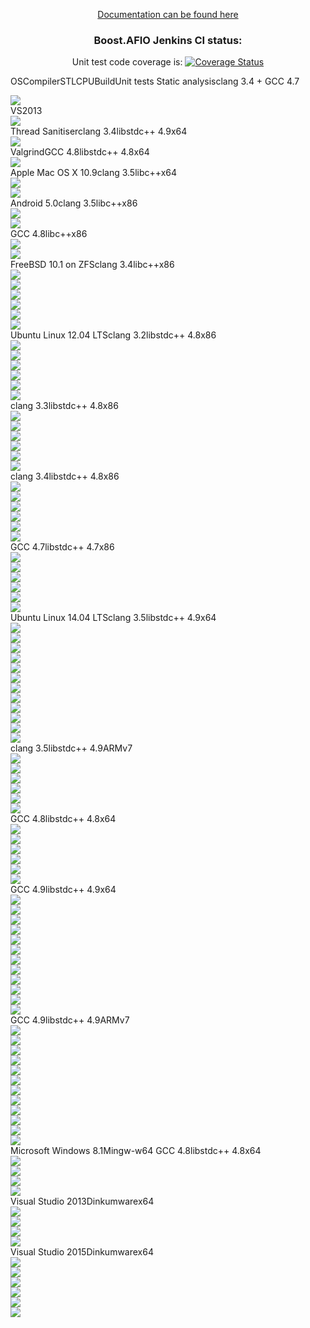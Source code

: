 <p align="center">
<a href="http://boostgsoc13.github.io/boost.afio/">Documentation can be found here</a>
</p>
<h3 align="center">
Boost.AFIO Jenkins CI status:
</h3>
<p align="center">Unit test code coverage is: <a href='https://coveralls.io/r/BoostGSoC13/boost.afio'><img src='https://coveralls.io/repos/BoostGSoC13/boost.afio/badge.png' alt='Coverage Status' /></a></p>
<p align="center><a href='https://ci.appveyor.com/project/ned14/boost-afio'><img src='https://ci.appveyor.com/api/projects/status/f89cv89kj8c2nmvb/branch/master'/></a></p>

<center>
<table border="1" cellpadding="2">
<tr><th>OS</th><th>Compiler</th><th>STL</th><th>CPU</th><th>Build</th><th>Unit tests</th></tr>

<!-- static analysis clang -->
<tr align="center"><td rowspan="2">Static analysis</td><td>clang 3.4 + GCC 4.7</td><td></td><td></td><td>
<div><a href='https://ci.nedprod.com/job/Boost.AFIO%20Static%20Analysis%20clang/'><img src='https://ci.nedprod.com/buildStatus/icon?job=Boost.AFIO%20Static%20Analysis%20clang' /></a></div></td><td></td>
</tr>

<!-- static analysis MSVC -->
<tr align="center"><td>VS2013</td><td></td><td></td><td>
<div><a href='https://ci.nedprod.com/job/Boost.AFIO%20Static%20Analysis%20MSVC/'><img src='https://ci.nedprod.com/buildStatus/icon?job=Boost.AFIO%20Static%20Analysis%20MSVC' /></a></div></td><td></td>
</tr>

<!-- sanitiser -->
<tr align="center"><td>Thread Sanitiser</td><td>clang 3.4</td><td>libstdc++ 4.9</td><td>x64</td><td></td><td>
<div><a href='https://ci.nedprod.com/job/Boost.AFIO%20Sanitise%20Linux%20clang%203.4/'><img src='https://ci.nedprod.com/buildStatus/icon?job=Boost.AFIO%20Sanitise%20Linux%20clang%203.4' /></a></div></td>
</tr>

<!-- valgrind -->
<tr align="center"><td>Valgrind</td><td>GCC 4.8</td><td>libstdc++ 4.8</td><td>x64</td><td></td><td>
<div><a href='https://ci.nedprod.com/job/Boost.AFIO%20Valgrind%20Linux%20GCC%204.8/'><img src='https://ci.nedprod.com/buildStatus/icon?job=Boost.AFIO%20Valgrind%20Linux%20GCC%204.8' /></a></div></td>
</tr>

<!-- sep -->
<tr></tr>

<!-- os x -->
<tr align="center"><td>Apple Mac OS X 10.9</td><td>clang 3.5</td><td>libc++</td><td>x64</td><td>
<div><a href="https://travis-ci.org/BoostGSoC13/boost.afio"><img valign="middle" src="https://travis-ci.org/BoostGSoC13/boost.afio.png?branch=master"/></a></div></td><td>
<div><a href="https://travis-ci.org/BoostGSoC13/boost.afio"><img valign="middle" src="https://travis-ci.org/BoostGSoC13/boost.afio.png?branch=master"/></a></div></td>
</tr>

<tr align="center"><td rowspan="2">Android 5.0</td><td>clang 3.5</td><td>libc++</td><td>x86</td><td>
  <div><a href="https://ci.nedprod.com/job/Boost.AFIO%20Build/CPPSTD=c++11,CXX=g++-4.8,LINKTYPE=standalone,label=android-ndk/"><img src="https://ci.nedprod.com/job/Boost.AFIO%20Build/CPPSTD=c++11,CXX=g++-4.8,LINKTYPE=standalone,label=android-ndk/badge/icon" /></a></div>
</td><td>
  <div><a href="https://ci.nedprod.com/job/Boost.AFIO%20Test/CPPSTD=c++11,CXX=g++-4.8,LINKTYPE=standalone,label=android-ndk/"><img src="https://ci.nedprod.com/job/Boost.AFIO%20Test/CPPSTD=c++11,CXX=g++-4.8,LINKTYPE=standalone,label=android-ndk/badge/icon" /></a></div>
</td></tr>
<tr align="center"><td>GCC 4.8</td><td>libc++</td><td>x86</td><td>
  <div><a href="https://ci.nedprod.com/job/Boost.AFIO%20Build/CPPSTD=c++11,CXX=g++-4.8,LINKTYPE=standalone,label=android-ndk/"><img src="https://ci.nedprod.com/job/Boost.AFIO%20Build/CPPSTD=c++11,CXX=g++-4.8,LINKTYPE=standalone,label=android-ndk/badge/icon" /></a></div>
</td><td>
  <div><a href="https://ci.nedprod.com/job/Boost.AFIO%20Test/CPPSTD=c++11,CXX=g++-4.8,LINKTYPE=standalone,label=android-ndk/"><img src="https://ci.nedprod.com/job/Boost.AFIO%20Test/CPPSTD=c++11,CXX=g++-4.8,LINKTYPE=standalone,label=android-ndk/badge/icon" /></a></div>
</td></tr>
<tr align="center"><td rowspan="1">FreeBSD 10.1 on ZFS</td><td>clang 3.4</td><td>libc++</td><td>x86</td><td>
  <div><a href="https://ci.nedprod.com/job/Boost.AFIO%20Build/CPPSTD=c++11,CXX=clang++-3.3,LINKTYPE=static,label=freebsd10-clang3.3/"><img src="https://ci.nedprod.com/job/Boost.AFIO%20Build/CPPSTD=c++11,CXX=clang++-3.3,LINKTYPE=static,label=freebsd10-clang3.3/badge/icon" /></a></div>
  <div><a href="https://ci.nedprod.com/job/Boost.AFIO%20Build/CPPSTD=c++11,CXX=clang++-3.3,LINKTYPE=shared,label=freebsd10-clang3.3/"><img src="https://ci.nedprod.com/job/Boost.AFIO%20Build/CPPSTD=c++11,CXX=clang++-3.3,LINKTYPE=shared,label=freebsd10-clang3.3/badge/icon" /></a></div>
  <div><a href="https://ci.nedprod.com/job/Boost.AFIO%20Build/CPPSTD=c++11,CXX=clang++-3.3,LINKTYPE=standalone,label=freebsd10-clang3.3/"><img src="https://ci.nedprod.com/job/Boost.AFIO%20Build/CPPSTD=c++11,CXX=clang++-3.3,LINKTYPE=standalone,label=freebsd10-clang3.3/badge/icon" /></a></div>
</td><td>
  <div><a href="https://ci.nedprod.com/job/Boost.AFIO%20Test/CPPSTD=c++11,CXX=clang++-3.3,LINKTYPE=static,label=freebsd10-clang3.3/"><img src="https://ci.nedprod.com/job/Boost.AFIO%20Test/CPPSTD=c++11,CXX=clang++-3.3,LINKTYPE=static,label=freebsd10-clang3.3/badge/icon" /></a></div>
  <div><a href="https://ci.nedprod.com/job/Boost.AFIO%20Test/CPPSTD=c++11,CXX=clang++-3.3,LINKTYPE=shared,label=freebsd10-clang3.3/"><img src="https://ci.nedprod.com/job/Boost.AFIO%20Test/CPPSTD=c++11,CXX=clang++-3.3,LINKTYPE=shared,label=freebsd10-clang3.3/badge/icon" /></a></div>
  <div><a href="https://ci.nedprod.com/job/Boost.AFIO%20Test/CPPSTD=c++11,CXX=clang++-3.3,LINKTYPE=standalone,label=freebsd10-clang3.3/"><img src="https://ci.nedprod.com/job/Boost.AFIO%20Test/CPPSTD=c++11,CXX=clang++-3.3,LINKTYPE=standalone,label=freebsd10-clang3.3/badge/icon" /></a></div>
</td></tr>
<tr align="center"><td rowspan="4">Ubuntu Linux 12.04 LTS</td><td>clang 3.2</td><td>libstdc++ 4.8</td><td>x86</td><td>
  <div><a href="https://ci.nedprod.com/job/Boost.AFIO%20Build/CPPSTD=c++11,CXX=clang++-3.2,LINKTYPE=static,label=linux-gcc-clang/"><img src="https://ci.nedprod.com/job/Boost.AFIO%20Build/CPPSTD=c++11,CXX=clang++-3.2,LINKTYPE=static,label=linux-gcc-clang/badge/icon" /></a></div>
  <div><a href="https://ci.nedprod.com/job/Boost.AFIO%20Build/CPPSTD=c++11,CXX=clang++-3.2,LINKTYPE=shared,label=linux-gcc-clang/"><img src="https://ci.nedprod.com/job/Boost.AFIO%20Build/CPPSTD=c++11,CXX=clang++-3.2,LINKTYPE=shared,label=linux-gcc-clang/badge/icon" /></a></div>
  <div><a href="https://ci.nedprod.com/job/Boost.AFIO%20Build/CPPSTD=c++11,CXX=clang++-3.2,LINKTYPE=standalone,label=linux-gcc-clang/"><img src="https://ci.nedprod.com/job/Boost.AFIO%20Build/CPPSTD=c++11,CXX=clang++-3.2,LINKTYPE=standalone,label=linux-gcc-clang/badge/icon" /></a></div>
</td><td>
  <div><a href="https://ci.nedprod.com/job/Boost.AFIO%20Test/CPPSTD=c++11,CXX=clang++-3.2,LINKTYPE=static,label=linux-gcc-clang/"><img src="https://ci.nedprod.com/job/Boost.AFIO%20Test/CPPSTD=c++11,CXX=clang++-3.2,LINKTYPE=static,label=linux-gcc-clang/badge/icon" /></a></div>
  <div><a href="https://ci.nedprod.com/job/Boost.AFIO%20Test/CPPSTD=c++11,CXX=clang++-3.2,LINKTYPE=shared,label=linux-gcc-clang/"><img src="https://ci.nedprod.com/job/Boost.AFIO%20Test/CPPSTD=c++11,CXX=clang++-3.2,LINKTYPE=shared,label=linux-gcc-clang/badge/icon" /></a></div>
  <div><a href="https://ci.nedprod.com/job/Boost.AFIO%20Test/CPPSTD=c++11,CXX=clang++-3.2,LINKTYPE=standalone,label=linux-gcc-clang/"><img src="https://ci.nedprod.com/job/Boost.AFIO%20Test/CPPSTD=c++11,CXX=clang++-3.2,LINKTYPE=standalone,label=linux-gcc-clang/badge/icon" /></a></div>
</td></tr>
<tr align="center"><td>clang 3.3</td><td>libstdc++ 4.8</td><td>x86</td><td>
  <div><a href="https://ci.nedprod.com/job/Boost.AFIO%20Build/CPPSTD=c++11,CXX=clang++-3.3,LINKTYPE=static,label=linux-gcc-clang/"><img src="https://ci.nedprod.com/job/Boost.AFIO%20Build/CPPSTD=c++11,CXX=clang++-3.3,LINKTYPE=static,label=linux-gcc-clang/badge/icon" /></a></div>
  <div><a href="https://ci.nedprod.com/job/Boost.AFIO%20Build/CPPSTD=c++11,CXX=clang++-3.3,LINKTYPE=shared,label=linux-gcc-clang/"><img src="https://ci.nedprod.com/job/Boost.AFIO%20Build/CPPSTD=c++11,CXX=clang++-3.3,LINKTYPE=shared,label=linux-gcc-clang/badge/icon" /></a></div>
  <div><a href="https://ci.nedprod.com/job/Boost.AFIO%20Build/CPPSTD=c++11,CXX=clang++-3.3,LINKTYPE=standalone,label=linux-gcc-clang/"><img src="https://ci.nedprod.com/job/Boost.AFIO%20Build/CPPSTD=c++11,CXX=clang++-3.3,LINKTYPE=standalone,label=linux-gcc-clang/badge/icon" /></a></div>
</td><td>
  <div><a href="https://ci.nedprod.com/job/Boost.AFIO%20Test/CPPSTD=c++11,CXX=clang++-3.3,LINKTYPE=static,label=linux-gcc-clang/"><img src="https://ci.nedprod.com/job/Boost.AFIO%20Test/CPPSTD=c++11,CXX=clang++-3.3,LINKTYPE=static,label=linux-gcc-clang/badge/icon" /></a></div>
  <div><a href="https://ci.nedprod.com/job/Boost.AFIO%20Test/CPPSTD=c++11,CXX=clang++-3.3,LINKTYPE=shared,label=linux-gcc-clang/"><img src="https://ci.nedprod.com/job/Boost.AFIO%20Test/CPPSTD=c++11,CXX=clang++-3.3,LINKTYPE=shared,label=linux-gcc-clang/badge/icon" /></a></div>
  <div><a href="https://ci.nedprod.com/job/Boost.AFIO%20Test/CPPSTD=c++11,CXX=clang++-3.3,LINKTYPE=standalone,label=linux-gcc-clang/"><img src="https://ci.nedprod.com/job/Boost.AFIO%20Test/CPPSTD=c++11,CXX=clang++-3.3,LINKTYPE=standalone,label=linux-gcc-clang/badge/icon" /></a></div>
</td></tr>
<tr align="center"><td>clang 3.4</td><td>libstdc++ 4.8</td><td>x86</td><td>
  <div><a href="https://ci.nedprod.com/job/Boost.AFIO%20Build/CPPSTD=c++11,CXX=clang++-3.4,LINKTYPE=static,label=linux-gcc-clang/"><img src="https://ci.nedprod.com/job/Boost.AFIO%20Build/CPPSTD=c++11,CXX=clang++-3.4,LINKTYPE=static,label=linux-gcc-clang/badge/icon" /></a></div>
  <div><a href="https://ci.nedprod.com/job/Boost.AFIO%20Build/CPPSTD=c++11,CXX=clang++-3.4,LINKTYPE=shared,label=linux-gcc-clang/"><img src="https://ci.nedprod.com/job/Boost.AFIO%20Build/CPPSTD=c++11,CXX=clang++-3.4,LINKTYPE=shared,label=linux-gcc-clang/badge/icon" /></a></div>
  <div><a href="https://ci.nedprod.com/job/Boost.AFIO%20Build/CPPSTD=c++11,CXX=clang++-3.4,LINKTYPE=standalone,label=linux-gcc-clang/"><img src="https://ci.nedprod.com/job/Boost.AFIO%20Build/CPPSTD=c++11,CXX=clang++-3.4,LINKTYPE=standalone,label=linux-gcc-clang/badge/icon" /></a></div>
</td><td>
  <div><a href="https://ci.nedprod.com/job/Boost.AFIO%20Test/CPPSTD=c++11,CXX=clang++-3.4,LINKTYPE=static,label=linux-gcc-clang/"><img src="https://ci.nedprod.com/job/Boost.AFIO%20Test/CPPSTD=c++11,CXX=clang++-3.4,LINKTYPE=static,label=linux-gcc-clang/badge/icon" /></a></div>
  <div><a href="https://ci.nedprod.com/job/Boost.AFIO%20Test/CPPSTD=c++11,CXX=clang++-3.4,LINKTYPE=shared,label=linux-gcc-clang/"><img src="https://ci.nedprod.com/job/Boost.AFIO%20Test/CPPSTD=c++11,CXX=clang++-3.4,LINKTYPE=shared,label=linux-gcc-clang/badge/icon" /></a></div>
  <div><a href="https://ci.nedprod.com/job/Boost.AFIO%20Test/CPPSTD=c++11,CXX=clang++-3.4,LINKTYPE=standalone,label=linux-gcc-clang/"><img src="https://ci.nedprod.com/job/Boost.AFIO%20Test/CPPSTD=c++11,CXX=clang++-3.4,LINKTYPE=standalone,label=linux-gcc-clang/badge/icon" /></a></div>
</td></tr>
<tr align="center"><td>GCC 4.7</td><td>libstdc++ 4.7</td><td>x86</td><td>
  <div><a href="https://ci.nedprod.com/job/Boost.AFIO%20Build/CPPSTD=c++11,CXX=g++-4.7,LINKTYPE=static,label=linux-gcc-clang/"><img src="https://ci.nedprod.com/job/Boost.AFIO%20Build/CPPSTD=c++11,CXX=g++-4.7,LINKTYPE=static,label=linux-gcc-clang/badge/icon" /></a></div>
  <div><a href="https://ci.nedprod.com/job/Boost.AFIO%20Build/CPPSTD=c++11,CXX=g++-4.7,LINKTYPE=shared,label=linux-gcc-clang/"><img src="https://ci.nedprod.com/job/Boost.AFIO%20Build/CPPSTD=c++11,CXX=g++-4.7,LINKTYPE=shared,label=linux-gcc-clang/badge/icon" /></a></div>
  <div><a href="https://ci.nedprod.com/job/Boost.AFIO%20Build/CPPSTD=c++11,CXX=g++-4.7,LINKTYPE=standalone,label=linux-gcc-clang/"><img src="https://ci.nedprod.com/job/Boost.AFIO%20Build/CPPSTD=c++11,CXX=g++-4.7,LINKTYPE=standalone,label=linux-gcc-clang/badge/icon" /></a></div>
</td><td>
  <div><a href="https://ci.nedprod.com/job/Boost.AFIO%20Test/CPPSTD=c++11,CXX=g++-4.7,LINKTYPE=static,label=linux-gcc-clang/"><img src="https://ci.nedprod.com/job/Boost.AFIO%20Test/CPPSTD=c++11,CXX=g++-4.7,LINKTYPE=static,label=linux-gcc-clang/badge/icon" /></a></div>
  <div><a href="https://ci.nedprod.com/job/Boost.AFIO%20Test/CPPSTD=c++11,CXX=g++-4.7,LINKTYPE=shared,label=linux-gcc-clang/"><img src="https://ci.nedprod.com/job/Boost.AFIO%20Test/CPPSTD=c++11,CXX=g++-4.7,LINKTYPE=shared,label=linux-gcc-clang/badge/icon" /></a></div>
  <div><a href="https://ci.nedprod.com/job/Boost.AFIO%20Test/CPPSTD=c++11,CXX=g++-4.7,LINKTYPE=standalone,label=linux-gcc-clang/"><img src="https://ci.nedprod.com/job/Boost.AFIO%20Test/CPPSTD=c++11,CXX=g++-4.7,LINKTYPE=standalone,label=linux-gcc-clang/badge/icon" /></a></div>
</td></tr>
<tr align="center"><td rowspan="5">Ubuntu Linux 14.04 LTS</td><td>clang 3.5</td><td>libstdc++ 4.9</td><td>x64</td><td>
  <div><a href="https://ci.nedprod.com/job/Boost.AFIO%20Build/CPPSTD=c++11,CXX=clang++-3.5,LINKTYPE=static,label=linux64-gcc-clang/"><img src="https://ci.nedprod.com/job/Boost.AFIO%20Build/CPPSTD=c++11,CXX=clang++-3.5,LINKTYPE=static,label=linux64-gcc-clang/badge/icon" /></a></div>
  <div><a href="https://ci.nedprod.com/job/Boost.AFIO%20Build/CPPSTD=c++11,CXX=clang++-3.5,LINKTYPE=shared,label=linux64-gcc-clang/"><img src="https://ci.nedprod.com/job/Boost.AFIO%20Build/CPPSTD=c++11,CXX=clang++-3.5,LINKTYPE=shared,label=linux64-gcc-clang/badge/icon" /></a></div>
  <div><a href="https://ci.nedprod.com/job/Boost.AFIO%20Build/CPPSTD=c++11,CXX=clang++-3.5,LINKTYPE=standalone,label=linux64-gcc-clang/"><img src="https://ci.nedprod.com/job/Boost.AFIO%20Build/CPPSTD=c++11,CXX=clang++-3.5,LINKTYPE=standalone,label=linux64-gcc-clang/badge/icon" /></a></div>
  <div><a href="https://ci.nedprod.com/job/Boost.AFIO%20Build/CPPSTD=c++14,CXX=clang++-3.5,LINKTYPE=static,label=linux64-gcc-clang/"><img src="https://ci.nedprod.com/job/Boost.AFIO%20Build/CPPSTD=c++14,CXX=clang++-3.5,LINKTYPE=static,label=linux64-gcc-clang/badge/icon" /></a></div>
  <div><a href="https://ci.nedprod.com/job/Boost.AFIO%20Build/CPPSTD=c++14,CXX=clang++-3.5,LINKTYPE=shared,label=linux64-gcc-clang/"><img src="https://ci.nedprod.com/job/Boost.AFIO%20Build/CPPSTD=c++14,CXX=clang++-3.5,LINKTYPE=shared,label=linux64-gcc-clang/badge/icon" /></a></div>
  <div><a href="https://ci.nedprod.com/job/Boost.AFIO%20Build/CPPSTD=c++14,CXX=clang++-3.5,LINKTYPE=standalone,label=linux64-gcc-clang/"><img src="https://ci.nedprod.com/job/Boost.AFIO%20Build/CPPSTD=c++14,CXX=clang++-3.5,LINKTYPE=standalone,label=linux64-gcc-clang/badge/icon" /></a></div>
</td><td>
  <div><a href="https://ci.nedprod.com/job/Boost.AFIO%20Test/CPPSTD=c++11,CXX=clang++-3.5,LINKTYPE=static,label=linux64-gcc-clang/"><img src="https://ci.nedprod.com/job/Boost.AFIO%20Test/CPPSTD=c++11,CXX=clang++-3.5,LINKTYPE=static,label=linux64-gcc-clang/badge/icon" /></a></div>
  <div><a href="https://ci.nedprod.com/job/Boost.AFIO%20Test/CPPSTD=c++11,CXX=clang++-3.5,LINKTYPE=shared,label=linux64-gcc-clang/"><img src="https://ci.nedprod.com/job/Boost.AFIO%20Test/CPPSTD=c++11,CXX=clang++-3.5,LINKTYPE=shared,label=linux64-gcc-clang/badge/icon" /></a></div>
  <div><a href="https://ci.nedprod.com/job/Boost.AFIO%20Test/CPPSTD=c++11,CXX=clang++-3.5,LINKTYPE=standalone,label=linux64-gcc-clang/"><img src="https://ci.nedprod.com/job/Boost.AFIO%20Test/CPPSTD=c++11,CXX=clang++-3.5,LINKTYPE=standalone,label=linux64-gcc-clang/badge/icon" /></a></div>
  <div><a href="https://ci.nedprod.com/job/Boost.AFIO%20Test/CPPSTD=c++14,CXX=clang++-3.5,LINKTYPE=static,label=linux64-gcc-clang/"><img src="https://ci.nedprod.com/job/Boost.AFIO%20Test/CPPSTD=c++14,CXX=clang++-3.5,LINKTYPE=static,label=linux64-gcc-clang/badge/icon" /></a></div>
  <div><a href="https://ci.nedprod.com/job/Boost.AFIO%20Test/CPPSTD=c++14,CXX=clang++-3.5,LINKTYPE=shared,label=linux64-gcc-clang/"><img src="https://ci.nedprod.com/job/Boost.AFIO%20Test/CPPSTD=c++14,CXX=clang++-3.5,LINKTYPE=shared,label=linux64-gcc-clang/badge/icon" /></a></div>
  <div><a href="https://ci.nedprod.com/job/Boost.AFIO%20Test/CPPSTD=c++14,CXX=clang++-3.5,LINKTYPE=standalone,label=linux64-gcc-clang/"><img src="https://ci.nedprod.com/job/Boost.AFIO%20Test/CPPSTD=c++14,CXX=clang++-3.5,LINKTYPE=standalone,label=linux64-gcc-clang/badge/icon" /></a></div>
</td></tr>
<tr align="center"><td>clang 3.5</td><td>libstdc++ 4.9</td><td>ARMv7</td><td>
  <div><a href="https://ci.nedprod.com/job/Boost.AFIO%20Build/CPPSTD=c++11,CXX=clang++-3.5,LINKTYPE=static,label=arm-gcc-clang/"><img src="https://ci.nedprod.com/job/Boost.AFIO%20Build/CPPSTD=c++11,CXX=clang++-3.5,LINKTYPE=static,label=arm-gcc-clang/badge/icon" /></a></div>
  <div><a href="https://ci.nedprod.com/job/Boost.AFIO%20Build/CPPSTD=c++11,CXX=clang++-3.5,LINKTYPE=shared,label=arm-gcc-clang/"><img src="https://ci.nedprod.com/job/Boost.AFIO%20Build/CPPSTD=c++11,CXX=clang++-3.5,LINKTYPE=shared,label=arm-gcc-clang/badge/icon" /></a></div>
  <div><a href="https://ci.nedprod.com/job/Boost.AFIO%20Build/CPPSTD=c++11,CXX=clang++-3.5,LINKTYPE=standalone,label=arm-gcc-clang/"><img src="https://ci.nedprod.com/job/Boost.AFIO%20Build/CPPSTD=c++11,CXX=clang++-3.5,LINKTYPE=standalone,label=arm-gcc-clang/badge/icon" /></a></div>
</td><td>
  <div><a href="https://ci.nedprod.com/job/Boost.AFIO%20Test/CPPSTD=c++11,CXX=clang++-3.5,LINKTYPE=static,label=arm-gcc-clang/"><img src="https://ci.nedprod.com/job/Boost.AFIO%20Test/CPPSTD=c++11,CXX=clang++-3.5,LINKTYPE=static,label=arm-gcc-clang/badge/icon" /></a></div>
  <div><a href="https://ci.nedprod.com/job/Boost.AFIO%20Test/CPPSTD=c++11,CXX=clang++-3.5,LINKTYPE=shared,label=arm-gcc-clang/"><img src="https://ci.nedprod.com/job/Boost.AFIO%20Test/CPPSTD=c++11,CXX=clang++-3.5,LINKTYPE=shared,label=arm-gcc-clang/badge/icon" /></a></div>
  <div><a href="https://ci.nedprod.com/job/Boost.AFIO%20Test/CPPSTD=c++11,CXX=clang++-3.5,LINKTYPE=standalone,label=arm-gcc-clang/"><img src="https://ci.nedprod.com/job/Boost.AFIO%20Test/CPPSTD=c++11,CXX=clang++-3.5,LINKTYPE=standalone,label=arm-gcc-clang/badge/icon" /></a></div>
</td></tr>
<tr align="center"><td>GCC 4.8</td><td>libstdc++ 4.8</td><td>x64</td><td>
  <div><a href="https://ci.nedprod.com/job/Boost.AFIO%20Build/CPPSTD=c++11,CXX=g++-4.8,LINKTYPE=static,label=linux64-gcc-clang/"><img src="https://ci.nedprod.com/job/Boost.AFIO%20Build/CPPSTD=c++11,CXX=g++-4.8,LINKTYPE=static,label=linux64-gcc-clang/badge/icon" /></a></div>
  <div><a href="https://ci.nedprod.com/job/Boost.AFIO%20Build/CPPSTD=c++11,CXX=g++-4.8,LINKTYPE=shared,label=linux64-gcc-clang/"><img src="https://ci.nedprod.com/job/Boost.AFIO%20Build/CPPSTD=c++11,CXX=g++-4.8,LINKTYPE=shared,label=linux64-gcc-clang/badge/icon" /></a></div>
  <div><a href="https://ci.nedprod.com/job/Boost.AFIO%20Build/CPPSTD=c++11,CXX=g++-4.8,LINKTYPE=standalone,label=linux64-gcc-clang/"><img src="https://ci.nedprod.com/job/Boost.AFIO%20Build/CPPSTD=c++11,CXX=g++-4.8,LINKTYPE=standalone,label=linux64-gcc-clang/badge/icon" /></a></div>
</td><td>
  <div><a href="https://ci.nedprod.com/job/Boost.AFIO%20Test/CPPSTD=c++11,CXX=g++-4.8,LINKTYPE=static,label=linux64-gcc-clang/"><img src="https://ci.nedprod.com/job/Boost.AFIO%20Test/CPPSTD=c++11,CXX=g++-4.8,LINKTYPE=static,label=linux64-gcc-clang/badge/icon" /></a></div>
  <div><a href="https://ci.nedprod.com/job/Boost.AFIO%20Test/CPPSTD=c++11,CXX=g++-4.8,LINKTYPE=shared,label=linux64-gcc-clang/"><img src="https://ci.nedprod.com/job/Boost.AFIO%20Test/CPPSTD=c++11,CXX=g++-4.8,LINKTYPE=shared,label=linux64-gcc-clang/badge/icon" /></a></div>
  <div><a href="https://ci.nedprod.com/job/Boost.AFIO%20Test/CPPSTD=c++11,CXX=g++-4.8,LINKTYPE=standalone,label=linux64-gcc-clang/"><img src="https://ci.nedprod.com/job/Boost.AFIO%20Test/CPPSTD=c++11,CXX=g++-4.8,LINKTYPE=standalone,label=linux64-gcc-clang/badge/icon" /></a></div>
</td></tr>
<tr align="center"><td>GCC 4.9</td><td>libstdc++ 4.9</td><td>x64</td><td>
  <div><a href="https://ci.nedprod.com/job/Boost.AFIO%20Build/CPPSTD=c++11,CXX=g++-4.9,LINKTYPE=static,label=linux64-gcc-clang/"><img src="https://ci.nedprod.com/job/Boost.AFIO%20Build/CPPSTD=c++11,CXX=g++-4.9,LINKTYPE=static,label=linux64-gcc-clang/badge/icon" /></a></div>
  <div><a href="https://ci.nedprod.com/job/Boost.AFIO%20Build/CPPSTD=c++11,CXX=g++-4.9,LINKTYPE=shared,label=linux64-gcc-clang/"><img src="https://ci.nedprod.com/job/Boost.AFIO%20Build/CPPSTD=c++11,CXX=g++-4.9,LINKTYPE=shared,label=linux64-gcc-clang/badge/icon" /></a></div>
  <div><a href="https://ci.nedprod.com/job/Boost.AFIO%20Build/CPPSTD=c++11,CXX=g++-4.9,LINKTYPE=standalone,label=linux64-gcc-clang/"><img src="https://ci.nedprod.com/job/Boost.AFIO%20Build/CPPSTD=c++11,CXX=g++-4.9,LINKTYPE=standalone,label=linux64-gcc-clang/badge/icon" /></a></div>
  <div><a href="https://ci.nedprod.com/job/Boost.AFIO%20Build/CPPSTD=c++14,CXX=g++-4.9,LINKTYPE=static,label=linux64-gcc-clang/"><img src="https://ci.nedprod.com/job/Boost.AFIO%20Build/CPPSTD=c++14,CXX=g++-4.9,LINKTYPE=static,label=linux64-gcc-clang/badge/icon" /></a></div>
  <div><a href="https://ci.nedprod.com/job/Boost.AFIO%20Build/CPPSTD=c++14,CXX=g++-4.9,LINKTYPE=shared,label=linux64-gcc-clang/"><img src="https://ci.nedprod.com/job/Boost.AFIO%20Build/CPPSTD=c++14,CXX=g++-4.9,LINKTYPE=shared,label=linux64-gcc-clang/badge/icon" /></a></div>
  <div><a href="https://ci.nedprod.com/job/Boost.AFIO%20Build/CPPSTD=c++14,CXX=g++-4.9,LINKTYPE=standalone,label=linux64-gcc-clang/"><img src="https://ci.nedprod.com/job/Boost.AFIO%20Build/CPPSTD=c++14,CXX=g++-4.9,LINKTYPE=standalone,label=linux64-gcc-clang/badge/icon" /></a></div>
</td><td>
  <div><a href="https://ci.nedprod.com/job/Boost.AFIO%20Test/CPPSTD=c++11,CXX=g++-4.9,LINKTYPE=static,label=linux64-gcc-clang/"><img src="https://ci.nedprod.com/job/Boost.AFIO%20Test/CPPSTD=c++11,CXX=g++-4.9,LINKTYPE=static,label=linux64-gcc-clang/badge/icon" /></a></div>
  <div><a href="https://ci.nedprod.com/job/Boost.AFIO%20Test/CPPSTD=c++11,CXX=g++-4.9,LINKTYPE=shared,label=linux64-gcc-clang/"><img src="https://ci.nedprod.com/job/Boost.AFIO%20Test/CPPSTD=c++11,CXX=g++-4.9,LINKTYPE=shared,label=linux64-gcc-clang/badge/icon" /></a></div>
  <div><a href="https://ci.nedprod.com/job/Boost.AFIO%20Test/CPPSTD=c++11,CXX=g++-4.9,LINKTYPE=standalone,label=linux64-gcc-clang/"><img src="https://ci.nedprod.com/job/Boost.AFIO%20Test/CPPSTD=c++11,CXX=g++-4.9,LINKTYPE=standalone,label=linux64-gcc-clang/badge/icon" /></a></div>
  <div><a href="https://ci.nedprod.com/job/Boost.AFIO%20Test/CPPSTD=c++14,CXX=g++-4.9,LINKTYPE=static,label=linux64-gcc-clang/"><img src="https://ci.nedprod.com/job/Boost.AFIO%20Test/CPPSTD=c++14,CXX=g++-4.9,LINKTYPE=static,label=linux64-gcc-clang/badge/icon" /></a></div>
  <div><a href="https://ci.nedprod.com/job/Boost.AFIO%20Test/CPPSTD=c++14,CXX=g++-4.9,LINKTYPE=shared,label=linux64-gcc-clang/"><img src="https://ci.nedprod.com/job/Boost.AFIO%20Test/CPPSTD=c++14,CXX=g++-4.9,LINKTYPE=shared,label=linux64-gcc-clang/badge/icon" /></a></div>
  <div><a href="https://ci.nedprod.com/job/Boost.AFIO%20Test/CPPSTD=c++14,CXX=g++-4.9,LINKTYPE=standalone,label=linux64-gcc-clang/"><img src="https://ci.nedprod.com/job/Boost.AFIO%20Test/CPPSTD=c++14,CXX=g++-4.9,LINKTYPE=standalone,label=linux64-gcc-clang/badge/icon" /></a></div>
</td></tr>
<tr align="center"><td>GCC 4.9</td><td>libstdc++ 4.9</td><td>ARMv7</td><td>
  <div><a href="https://ci.nedprod.com/job/Boost.AFIO%20Build/CPPSTD=c++11,CXX=g++-4.9,LINKTYPE=static,label=arm-gcc-clang/"><img src="https://ci.nedprod.com/job/Boost.AFIO%20Build/CPPSTD=c++11,CXX=g++-4.9,LINKTYPE=static,label=arm-gcc-clang/badge/icon" /></a></div>
  <div><a href="https://ci.nedprod.com/job/Boost.AFIO%20Build/CPPSTD=c++11,CXX=g++-4.9,LINKTYPE=shared,label=arm-gcc-clang/"><img src="https://ci.nedprod.com/job/Boost.AFIO%20Build/CPPSTD=c++11,CXX=g++-4.9,LINKTYPE=shared,label=arm-gcc-clang/badge/icon" /></a></div>
  <div><a href="https://ci.nedprod.com/job/Boost.AFIO%20Build/CPPSTD=c++11,CXX=g++-4.9,LINKTYPE=standalone,label=arm-gcc-clang/"><img src="https://ci.nedprod.com/job/Boost.AFIO%20Build/CPPSTD=c++11,CXX=g++-4.9,LINKTYPE=standalone,label=arm-gcc-clang/badge/icon" /></a></div>
  <div><a href="https://ci.nedprod.com/job/Boost.AFIO%20Build/CPPSTD=c++14,CXX=g++-4.9,LINKTYPE=static,label=arm-gcc-clang/"><img src="https://ci.nedprod.com/job/Boost.AFIO%20Build/CPPSTD=c++14,CXX=g++-4.9,LINKTYPE=static,label=arm-gcc-clang/badge/icon" /></a></div>
  <div><a href="https://ci.nedprod.com/job/Boost.AFIO%20Build/CPPSTD=c++14,CXX=g++-4.9,LINKTYPE=shared,label=arm-gcc-clang/"><img src="https://ci.nedprod.com/job/Boost.AFIO%20Build/CPPSTD=c++14,CXX=g++-4.9,LINKTYPE=shared,label=arm-gcc-clang/badge/icon" /></a></div>
  <div><a href="https://ci.nedprod.com/job/Boost.AFIO%20Build/CPPSTD=c++14,CXX=g++-4.9,LINKTYPE=standalone,label=arm-gcc-clang/"><img src="https://ci.nedprod.com/job/Boost.AFIO%20Build/CPPSTD=c++14,CXX=g++-4.9,LINKTYPE=standalone,label=arm-gcc-clang/badge/icon" /></a></div>
</td><td>
  <div><a href="https://ci.nedprod.com/job/Boost.AFIO%20Test/CPPSTD=c++11,CXX=g++-4.9,LINKTYPE=static,label=arm-gcc-clang/"><img src="https://ci.nedprod.com/job/Boost.AFIO%20Test/CPPSTD=c++11,CXX=g++-4.9,LINKTYPE=static,label=arm-gcc-clang/badge/icon" /></a></div>
  <div><a href="https://ci.nedprod.com/job/Boost.AFIO%20Test/CPPSTD=c++11,CXX=g++-4.9,LINKTYPE=shared,label=arm-gcc-clang/"><img src="https://ci.nedprod.com/job/Boost.AFIO%20Test/CPPSTD=c++11,CXX=g++-4.9,LINKTYPE=shared,label=arm-gcc-clang/badge/icon" /></a></div>
  <div><a href="https://ci.nedprod.com/job/Boost.AFIO%20Test/CPPSTD=c++11,CXX=g++-4.9,LINKTYPE=standalone,label=arm-gcc-clang/"><img src="https://ci.nedprod.com/job/Boost.AFIO%20Test/CPPSTD=c++11,CXX=g++-4.9,LINKTYPE=standalone,label=arm-gcc-clang/badge/icon" /></a></div>
  <div><a href="https://ci.nedprod.com/job/Boost.AFIO%20Test/CPPSTD=c++14,CXX=g++-4.9,LINKTYPE=static,label=arm-gcc-clang/"><img src="https://ci.nedprod.com/job/Boost.AFIO%20Test/CPPSTD=c++14,CXX=g++-4.9,LINKTYPE=static,label=arm-gcc-clang/badge/icon" /></a></div>
  <div><a href="https://ci.nedprod.com/job/Boost.AFIO%20Test/CPPSTD=c++14,CXX=g++-4.9,LINKTYPE=shared,label=arm-gcc-clang/"><img src="https://ci.nedprod.com/job/Boost.AFIO%20Test/CPPSTD=c++14,CXX=g++-4.9,LINKTYPE=shared,label=arm-gcc-clang/badge/icon" /></a></div>
  <div><a href="https://ci.nedprod.com/job/Boost.AFIO%20Test/CPPSTD=c++14,CXX=g++-4.9,LINKTYPE=standalone,label=arm-gcc-clang/"><img src="https://ci.nedprod.com/job/Boost.AFIO%20Test/CPPSTD=c++14,CXX=g++-4.9,LINKTYPE=standalone,label=arm-gcc-clang/badge/icon" /></a></div>
</td></tr>
<tr align="center"><td rowspan="3">Microsoft Windows 8.1</td><td>Mingw-w64 GCC 4.8</td><td>libstdc++ 4.8</td><td>x64</td><td>
  <div><a href="https://ci.nedprod.com/job/Boost.AFIO%20Build/CPPSTD=c++11,CXX=mingw64,LINKTYPE=static,label=win8-msvc-mingw/"><img src="https://ci.nedprod.com/job/Boost.AFIO%20Build/CPPSTD=c++11,CXX=mingw64,LINKTYPE=static,label=win8-msvc-mingw/badge/icon" /></a></div>
  <div><a href="https://ci.nedprod.com/job/Boost.AFIO%20Build/CPPSTD=c++11,CXX=mingw64,LINKTYPE=shared,label=win8-msvc-mingw/"><img src="https://ci.nedprod.com/job/Boost.AFIO%20Build/CPPSTD=c++11,CXX=mingw64,LINKTYPE=shared,label=win8-msvc-mingw/badge/icon" /></a></div>
</td><td>
  <div><a href="https://ci.nedprod.com/job/Boost.AFIO%20Test/CPPSTD=c++11,CXX=mingw64,LINKTYPE=static,label=win8-msvc-mingw/"><img src="https://ci.nedprod.com/job/Boost.AFIO%20Test/CPPSTD=c++11,CXX=mingw64,LINKTYPE=static,label=win8-msvc-mingw/badge/icon" /></a></div>
  <div><a href="https://ci.nedprod.com/job/Boost.AFIO%20Test/CPPSTD=c++11,CXX=mingw64,LINKTYPE=shared,label=win8-msvc-mingw/"><img src="https://ci.nedprod.com/job/Boost.AFIO%20Test/CPPSTD=c++11,CXX=mingw64,LINKTYPE=shared,label=win8-msvc-mingw/badge/icon" /></a></div>
</td></tr>
<tr align="center"><td>Visual Studio 2013</td><td>Dinkumware</td><td>x64</td><td>
  <div><a href="https://ci.nedprod.com/job/Boost.AFIO%20Build/CPPSTD=c++14,CXX=msvc-12.0,LINKTYPE=static,label=win8-msvc-mingw/"><img src="https://ci.nedprod.com/job/Boost.AFIO%20Build/CPPSTD=c++14,CXX=msvc-12.0,LINKTYPE=static,label=win8-msvc-mingw/badge/icon" /></a></div>
  <div><a href="https://ci.nedprod.com/job/Boost.AFIO%20Build/CPPSTD=c++14,CXX=msvc-12.0,LINKTYPE=shared,label=win8-msvc-mingw/"><img src="https://ci.nedprod.com/job/Boost.AFIO%20Build/CPPSTD=c++14,CXX=msvc-12.0,LINKTYPE=shared,label=win8-msvc-mingw/badge/icon" /></a></div>
</td><td>
  <div><a href="https://ci.nedprod.com/job/Boost.AFIO%20Test/CPPSTD=c++14,CXX=msvc-12.0,LINKTYPE=static,label=win8-msvc-mingw/"><img src="https://ci.nedprod.com/job/Boost.AFIO%20Test/CPPSTD=c++14,CXX=msvc-12.0,LINKTYPE=static,label=win8-msvc-mingw/badge/icon" /></a></div>
  <div><a href="https://ci.nedprod.com/job/Boost.AFIO%20Test/CPPSTD=c++14,CXX=msvc-12.0,LINKTYPE=shared,label=win8-msvc-mingw/"><img src="https://ci.nedprod.com/job/Boost.AFIO%20Test/CPPSTD=c++14,CXX=msvc-12.0,LINKTYPE=shared,label=win8-msvc-mingw/badge/icon" /></a></div>
</td></tr>
<tr align="center"><td>Visual Studio 2015</td><td>Dinkumware</td><td>x64</td><td>
  <div><a href="https://ci.nedprod.com/job/Boost.AFIO%20Build/CPPSTD=c++14,CXX=msvc-14.0,LINKTYPE=static,label=win8-msvc-mingw/"><img src="https://ci.nedprod.com/job/Boost.AFIO%20Build/CPPSTD=c++14,CXX=msvc-14.0,LINKTYPE=static,label=win8-msvc-mingw/badge/icon" /></a></div>
  <div><a href="https://ci.nedprod.com/job/Boost.AFIO%20Build/CPPSTD=c++14,CXX=msvc-14.0,LINKTYPE=shared,label=win8-msvc-mingw/"><img src="https://ci.nedprod.com/job/Boost.AFIO%20Build/CPPSTD=c++14,CXX=msvc-14.0,LINKTYPE=shared,label=win8-msvc-mingw/badge/icon" /></a></div>
  <div><a href="https://ci.nedprod.com/job/Boost.AFIO%20Build/CPPSTD=c++14,CXX=msvc-14.0,LINKTYPE=standalone,label=win8-msvc-mingw/"><img src="https://ci.nedprod.com/job/Boost.AFIO%20Build/CPPSTD=c++14,CXX=msvc-14.0,LINKTYPE=standalone,label=win8-msvc-mingw/badge/icon" /></a></div>
</td><td>
  <div><a href="https://ci.nedprod.com/job/Boost.AFIO%20Test/CPPSTD=c++14,CXX=msvc-14.0,LINKTYPE=static,label=win8-msvc-mingw/"><img src="https://ci.nedprod.com/job/Boost.AFIO%20Test/CPPSTD=c++14,CXX=msvc-14.0,LINKTYPE=static,label=win8-msvc-mingw/badge/icon" /></a></div>
  <div><a href="https://ci.nedprod.com/job/Boost.AFIO%20Test/CPPSTD=c++14,CXX=msvc-14.0,LINKTYPE=shared,label=win8-msvc-mingw/"><img src="https://ci.nedprod.com/job/Boost.AFIO%20Test/CPPSTD=c++14,CXX=msvc-14.0,LINKTYPE=shared,label=win8-msvc-mingw/badge/icon" /></a></div>
  <div><a href="https://ci.nedprod.com/job/Boost.AFIO%20Test/CPPSTD=c++14,CXX=msvc-14.0,LINKTYPE=standalone,label=win8-msvc-mingw/"><img src="https://ci.nedprod.com/job/Boost.AFIO%20Test/CPPSTD=c++14,CXX=msvc-14.0,LINKTYPE=standalone,label=win8-msvc-mingw/badge/icon" /></a></div>
</td></tr>
</table>

</center>

